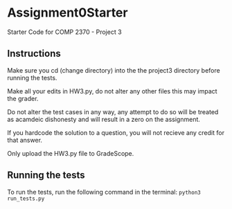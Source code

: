 # Assignment0Starter
Starter Code for COMP 2370 - Project 3

## Instructions
Make sure you cd (change directory) into the the project3 directory before running the tests.

Make all your edits in HW3.py, do not alter any other files 
this may impact the grader. 

Do not alter the test cases in any way, any attempt to do so will be treated as acamdeic dishonesty and will result in a zero on the assignment. 

If you hardcode the solution to a question, you will not recieve any credit for that answer. 

Only upload the HW3.py file to GradeScope.

## Running the tests
To run the tests, run the following command in the terminal:
```python3 run_tests.py```
